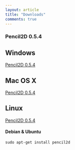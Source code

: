 ```yaml
---
layout: article
title: "Downloads"
comments: true
---
```


### Pencil2D 0.5.4

<div class="tiles">

  <div class="tile">
    <h2 class="post-title">Windows</h2>
    <p class="post-excerpt"> <a href="https://bitbucket.org/chchwy/pencil2d/downloads/Pencil2D-dev-0.5.4b-win.zip">Pencil2D 0.5.4 </a></p>
  </div><!-- /.tile -->
  
  <div class="tile">
    <h2 class="post-title">Mac OS X</h2>
    <p class="post-excerpt"> <a href="https://bitbucket.org/chchwy/pencil2d/downloads/Pencil2D-dev-0.5.4b-mac.zip">Pencil2D 0.5.4 </a></p>
  </div><!-- /.tile -->
  
  <div class="tile">
    <h2 class="post-title">Linux</h2>
    <p class="post-excerpt"> <a href="http://goo.gl/BP40t">Pencil2D 0.5.4 </a></p>
  </div><!-- /.tile -->

</div>
<div style="clear:both"></div>

#### Debian & Ubuntu

```
sudo apt-get install pencil2d
```

[0]: https://bitbucket.org/chchwy/pencil2d/downloads/Pencil2D-dev-0.5.4b-win.zip



